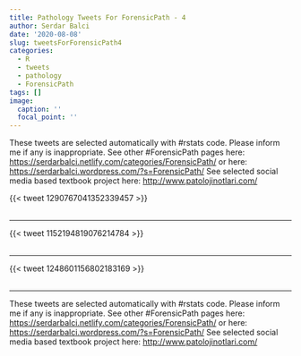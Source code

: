 ```yaml
---
title: Pathology Tweets For ForensicPath - 4
author: Serdar Balci
date: '2020-08-08'
slug: tweetsForForensicPath4
categories:
  - R
  - tweets
  - pathology
  - ForensicPath
tags: []
image:
  caption: ''
  focal_point: ''
---
```



These tweets are selected automatically with #rstats code. Please inform me if any is inappropriate.
See other #ForensicPath pages here: https://serdarbalci.netlify.com/categories/ForensicPath/  or here: https://serdarbalci.wordpress.com/?s=ForensicPath/ 
See selected social media based textbook project here: http://www.patolojinotlari.com/

{{< tweet 1290767041352339457 >}}
<br>
<br>
<hr>
{{< tweet 1152194819076214784 >}}
<br>
<br>
<hr>
{{< tweet 1248601156802183169 >}}
<br>
<br>
<hr>


These tweets are selected automatically with #rstats code. Please inform me if any is inappropriate.
See other #ForensicPath pages here: https://serdarbalci.netlify.com/categories/ForensicPath/  or here: https://serdarbalci.wordpress.com/?s=ForensicPath/ 
See selected social media based textbook project here: http://www.patolojinotlari.com/
